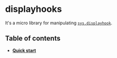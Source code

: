 # displayhooks

It's a micro library for manipulating [`sys.displayhook`](https://docs.python.org/3/library/sys.html#sys.displayhook).


## Table of contents

- [**Quick start**](#quick-start)
